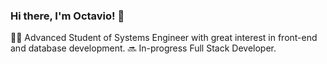 ### Hi there, I'm Octavio! 👋

🧑‍💻 Advanced Student of Systems Engineer with great interest in front-end and database development.
🔜 In-progress Full Stack Developer.


